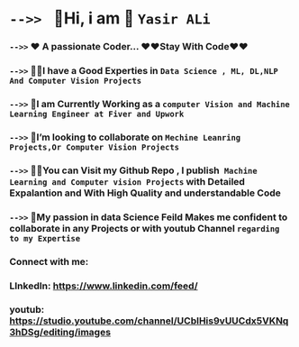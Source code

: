   # `-->> `    🔭Hi,  i am  👋     `Yasir ALi ` 

 ### `-->>`   ❤️ A passionate Coder... ❤️❤️Stay With Code❤️❤️




 ### `-->>`  👨‍🔬I have a Good Experties  in `Data Science , ML, DL,NLP And Computer Vision Projects `




 ### `-->>`  👀I am Currently Working as a `computer Vision and Machine Learning Engineer at Fiver and Upwork`



 ### `-->>`   👯I’m looking to collaborate on `Mechine Leanring Projects,Or Computer Vision Projects`




 ### `-->>`   👨‍💻You can Visit my Github Repo , I publish` Machine Learning and Computer vision Projects` with Detailed Expalantion and With High Quality and understandable Code





### `-->>`  💞️My passion in data Science Feild Makes me confident to collaborate in any Projects or with youtub Channel  ` regarding to my Expertise `

### Connect with me:
### LInkedIn:  https://www.linkedin.com/feed/
### youtub: https://studio.youtube.com/channel/UCblHis9vUUCdx5VKNq3hDSg/editing/images




